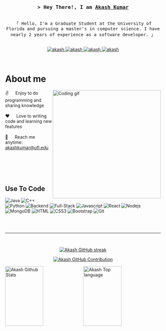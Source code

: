 
<!-- Intro  -->
<h3 align="center">
        <samp>&gt; Hey There!, I am
                <b><a target="_blank" href="https://alsiam.com">Akash Kumar</a></b>
        </samp>
</h3>


<p align="center"> 
  <samp>
    <br>
    「 Hello, I'm a Graduate Student at the University of Florida and pursuing a master's in computer science. I have nearly 2 years of experience as a software developer. 」
    <br>
    <br>
  </samp>
</p>

<p align="center">
 <a href="https://akashkumar.tech" target="blank">
  <img src="https://img.shields.io/badge/Website-DC143C?style=for-the-badge&logo=medium&logoColor=white" alt="akash" />
 </a>
 <a href="https://linkedin.com/in/akash-kumar916" target="_blank">
  <img src="https://img.shields.io/badge/LinkedIn-0077B5?style=for-the-badge&logo=linkedin&logoColor=white" alt="akash"/>
 </a>
  <a href="https://leetcode.com/akash_kumar916/" target="_blank">
  <img src="https://img.shields.io/badge/Leetcode-grey?style=for-the-badge&logo=leetcode&logoColor=orange" alt="akash"/>
 </a>

 <a href="https://medium.com/@akash-kumar916" target="_blank">
  <img src="https://img.shields.io/badge/Medium-white?style=for-the-badge&logo=medium&logoColor=black" alt="akash"/>
 </a>

</p>
<br />

<!-- About Section -->
 # About me
 
<p>
 <img align="right" width="350" src="/assets/programmer.gif" alt="Coding gif" />
  
 ✌️ &emsp; Enjoy to do programming and sharing knowledge <br/><br/>
 ❤️ &emsp; Love to writing code and learning new features<br/><br/>
 📧 &emsp; Reach me anytime: akashkumar@ufl.edu<br/><br/>


</p>

<br/>
<br/>
<br/>

## Use To Code
![Java](https://img.shields.io/badge/Java-F0DB4F?style=for-the-badge&labelColor=black&logo=java&logoColor=grey)
![C++](https://img.shields.io/badge/C++-black?style=for-the-badge&labelColor=black&logo=c++&logoColor=F0DB4F)
![Python](https://img.shields.io/badge/Python-green?style=for-the-badge&labelColor=black&logo=python&logoColor=F0DB4F)
![Backend](https://img.shields.io/badge/Backend-sky?style=for-the-badge&labelColor=black&logo=backend&logoColor=F0DB4F)
![Full-Stack](https://img.shields.io/badge/Full-stack-blue?style=for-the-badge&labelColor=black&logo=fullstack&logoColor=F0DB4F)
![Javascript](https://img.shields.io/badge/Javascript-F0DB4F?style=for-the-badge&labelColor=black&logo=javascript&logoColor=F0DB4F)
![React](https://img.shields.io/badge/-React-61DBFB?style=for-the-badge&labelColor=black&logo=react&logoColor=61DBFB)
![Nodejs](https://img.shields.io/badge/Nodejs-3C873A?style=for-the-badge&labelColor=black&logo=node.js&logoColor=3C873A)
![MongoDB](https://img.shields.io/badge/MongoDB-4EA94B?style=for-the-badge&logo=mongodb&logoColor=white)
![HTML](https://img.shields.io/badge/HTML5-E34F26?style=for-the-badge&logo=html5&logoColor=white)
![CSS3](https://img.shields.io/badge/CSS3-1572B6?style=for-the-badge&logo=css3&logoColor=white)
![Bootstrap](https://img.shields.io/badge/Bootstrap-563D7C?style=for-the-badge&logo=bootstrap&logoColor=white)
![Git](https://img.shields.io/badge/Git-F05032?style=for-the-badge&logo=git&logoColor=white)

<br/>


<br/>
<hr/>
<br/>

<p align="center">
  <a href="https://github.com/akashkumar916">
    <img src="https://github-readme-streak-stats.herokuapp.com/?user=akashkumar916&theme=radical&border=7F3FBF&background=0D1117" alt="Akash GitHub streak"/>
  </a>
</p>

<p align="center">
  <a href="https://github.com/akashkumar916">
    <img src="https://github-profile-summary-cards.vercel.app/api/cards/profile-details?username=akashkumar916&theme=radical" alt="Akash GitHub Contribution"/>
  </a>
</p>

<a> 
    <a href="https://github.com/akahskumar916"><img alt="Akash Github Stats" src="https://denvercoder1-github-readme-stats.vercel.app/api?username=akashkumar916&show_icons=true&count_private=true&theme=react&border_color=7F3FBF&bg_color=0D1117&title_color=F85D7F&icon_color=F8D866" height="192px" width="49.5%"/></a>
  <a href="https://github.com/akashkumar916"><img alt="Akash Top language" src="https://denvercoder1-github-readme-stats.vercel.app/api/top-langs/?username=akashkumar916&langs_count=8&layout=compact&theme=react&border_color=7F3FBF&bg_color=0D1117&title_color=F85D7F&icon_color=F8D866" height="192px" width="49.5%"/></a>
  <br/>
</a>

